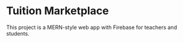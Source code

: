 # Tuition Marketplace

This project is a MERN-style web app with Firebase for teachers and students.

